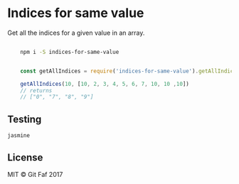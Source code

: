 # Indices for same value

Get all the indices for a given value in an array.

```bash

    npm i -S indices-for-same-value

```

```javascript

    const getAllIndices = require('indices-for-same-value').getAllIndices

    getAllIndices(10, [10, 2, 3, 4, 5, 6, 7, 10, 10 ,10])
    // returns
    // ["0", "7", "8", "9"]

```

## Testing

`jasmine`

## License

MIT &copy; Git Faf 2017
